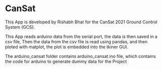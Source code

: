# CanSat
This App is developed by Rishabh Bhat for the CanSat 2021 Ground Control System (GCS).

This App reads arduino data from the serial port, the data is then saved in a csv file,
Then the data from the csv file is read using pandas, and then ploted with matplot, 
the plot is embedded into the tkiner GUI.

The arduino_cansat folder contains arduino_cansat.ino file, which contains the code 
for arduino to generate dummy data for the Project 